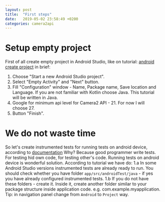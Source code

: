 ```yaml
---
layout: post
title:  "First steps"
date:   2019-05-02 23:58:49 +0200
categories: camera2api
---
```


# Setup empty project

First of all create empty project in Android Studio, like on tutorial: [android create project][android-create-project]
in brief: 
1. Choose "Start a new Android Studio project".
2. Select "Empty Activity" and "Next" button.
3. Fill "Configuration" window - Name, Package name, Save location and Language. 
If you are not familiar with Kotlin choose Java. This tutorial will be written in Java.
4. Google for minimum api level for Camera2 API - 21. For now I will choose 27.
5. Button "Finish".

# We do not waste time

So let's create instrumented tests for running tests on android device, according to [documentation][android-instrumented-tests]
Why? Because good programmer write tests. For testing hid own code, for testing other's code.
Running tests on android device is wonderful solution. According to tutorial we have do:
1.a In some Android Studio versions instrumented tests are already ready to run.
You should check whether you have folder `app/src/androidTest/java` - if yes you have already configured instrumented tests.
1.b If you do not have these folders - create it. Inside it, create another folder similar to your package structure inside application code.
e.g. com.example.myapplication. Tip: in navigation panel change from `Android` to `Project` way. 


[android-create-project]: https://developer.android.com/studio/projects/create-project/
[android-instrumented-tests]: https://developer.android.com/training/testing/unit-testing/instrumented-unit-tests

